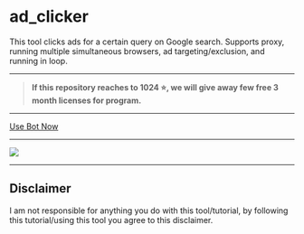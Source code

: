 # ad_clicker

This tool clicks ads for a certain query on Google search. Supports proxy, running multiple simultaneous browsers, ad targeting/exclusion, and running in loop.

---

> **If this repository reaches to 1024 ⭐, we will give away few free 3 month licenses for program.**

---

[Use Bot Now](https://googleripple.com)

---

[<img src="https://i.imgur.com/ybvxPzY.png">](https://googleripple.com)

---

## Disclaimer

I am not responsible for anything you do with this tool/tutorial, by following this tutorial/using this tool you agree to this disclaimer.
